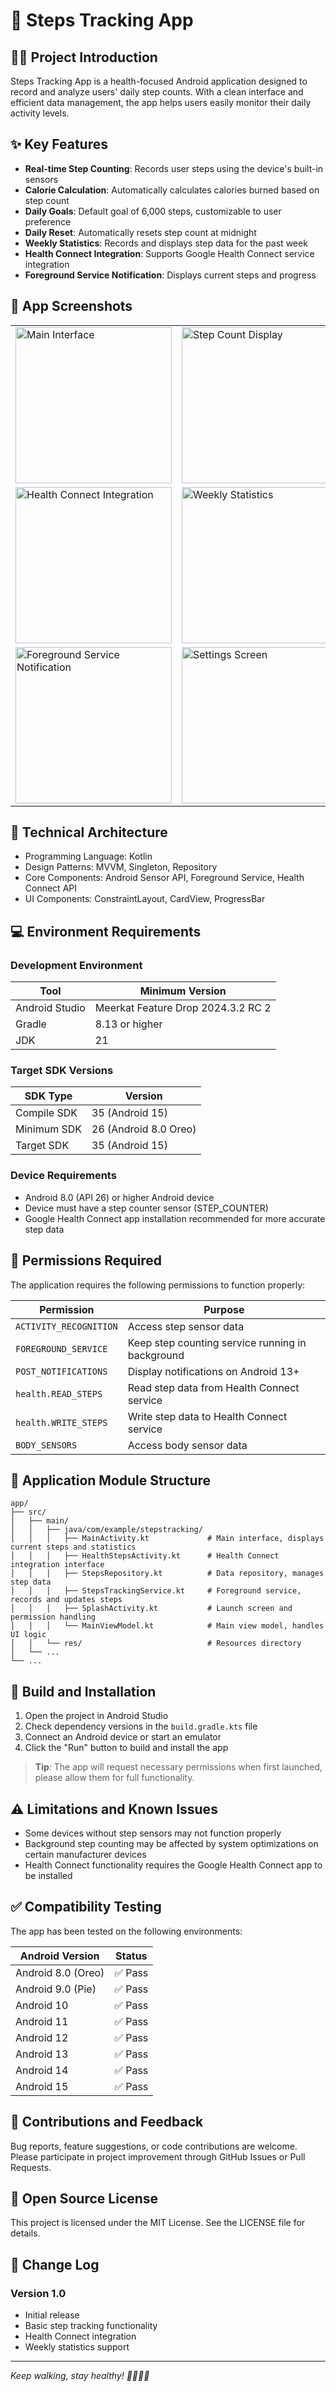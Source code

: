 # 📱 Steps Tracking App

## 🚶‍♂️ Project Introduction

Steps Tracking App is a health-focused Android application designed to record and analyze users' daily step counts. With a clean interface and efficient data management, the app helps users easily monitor their daily activity levels.

## ✨ Key Features

- **Real-time Step Counting**: Records user steps using the device's built-in sensors
- **Calorie Calculation**: Automatically calculates calories burned based on step count
- **Daily Goals**: Default goal of 6,000 steps, customizable to user preference
- **Daily Reset**: Automatically resets step count at midnight
- **Weekly Statistics**: Records and displays step data for the past week
- **Health Connect Integration**: Supports Google Health Connect service integration
- **Foreground Service Notification**: Displays current steps and progress

## 📱 App Screenshots

<div align="center">
<table>
  <tr>
    <td><img src="img.png" width="250" alt="Main Interface"/></td>
    <td><img src="img_1.png" width="250" alt="Step Count Display"/></td>
  </tr>
  <tr>
    <td><img src="img_2.png" width="250" alt="Health Connect Integration"/></td>
    <td><img src="img_3.png" width="250" alt="Weekly Statistics"/></td>
  </tr>
  <tr>
    <td><img src="img_4.png" width="250" alt="Foreground Service Notification"/></td>
    <td><img src="img_5.png" width="250" alt="Settings Screen"/></td>
  </tr>
</table>
</div>

## 🔧 Technical Architecture

- Programming Language: Kotlin
- Design Patterns: MVVM, Singleton, Repository
- Core Components: Android Sensor API, Foreground Service, Health Connect API
- UI Components: ConstraintLayout, CardView, ProgressBar

## 💻 Environment Requirements

### Development Environment

| Tool | Minimum Version                 |
| --- |---------------------------------|
| Android Studio | Meerkat Feature Drop 2024.3.2 RC 2 |
| Gradle | 8.13 or higher                   |
| JDK | 21                              |

### Target SDK Versions

| SDK Type | Version |
| --- | --- |
| Compile SDK | 35 (Android 15) |
| Minimum SDK | 26 (Android 8.0 Oreo) |
| Target SDK | 35 (Android 15) |

### Device Requirements

- Android 8.0 (API 26) or higher Android device
- Device must have a step counter sensor (STEP_COUNTER)
- Google Health Connect app installation recommended for more accurate step data

## 🔐 Permissions Required

The application requires the following permissions to function properly:

| Permission | Purpose |
| --- | --- |
| `ACTIVITY_RECOGNITION` | Access step sensor data |
| `FOREGROUND_SERVICE` | Keep step counting service running in background |
| `POST_NOTIFICATIONS` | Display notifications on Android 13+ |
| `health.READ_STEPS` | Read step data from Health Connect service |
| `health.WRITE_STEPS` | Write step data to Health Connect service |
| `BODY_SENSORS` | Access body sensor data |

## 📂 Application Module Structure

```
app/
├── src/
│   ├── main/
│   │   ├── java/com/example/stepstracking/
│   │   │   ├── MainActivity.kt             # Main interface, displays current steps and statistics
│   │   │   ├── HealthStepsActivity.kt      # Health Connect integration interface
│   │   │   ├── StepsRepository.kt          # Data repository, manages step data
│   │   │   ├── StepsTrackingService.kt     # Foreground service, records and updates steps
│   │   │   ├── SplashActivity.kt           # Launch screen and permission handling
│   │   │   └── MainViewModel.kt            # Main view model, handles UI logic
│   │   └── res/                            # Resources directory
│   └── ...
└── ...
```

## 🚀 Build and Installation

1. Open the project in Android Studio
2. Check dependency versions in the `build.gradle.kts` file
3. Connect an Android device or start an emulator
4. Click the "Run" button to build and install the app

> **Tip**: The app will request necessary permissions when first launched, please allow them for full functionality.

## ⚠️ Limitations and Known Issues

- Some devices without step sensors may not function properly
- Background step counting may be affected by system optimizations on certain manufacturer devices
- Health Connect functionality requires the Google Health Connect app to be installed

## ✅ Compatibility Testing

The app has been tested on the following environments:

| Android Version | Status |
| --- | --- |
| Android 8.0 (Oreo) | ✅ Pass |
| Android 9.0 (Pie) | ✅ Pass |
| Android 10 | ✅ Pass |
| Android 11 | ✅ Pass |
| Android 12 | ✅ Pass |
| Android 13 | ✅ Pass |
| Android 14 | ✅ Pass |
| Android 15 | ✅ Pass |

## 👥 Contributions and Feedback

Bug reports, feature suggestions, or code contributions are welcome. Please participate in project improvement through GitHub Issues or Pull Requests.

## 📜 Open Source License

This project is licensed under the MIT License. See the LICENSE file for details.

## 📝 Change Log

### Version 1.0
- Initial release
- Basic step tracking functionality
- Health Connect integration
- Weekly statistics support

---

*Keep walking, stay healthy! 🚶‍♀️🚶‍♂️*